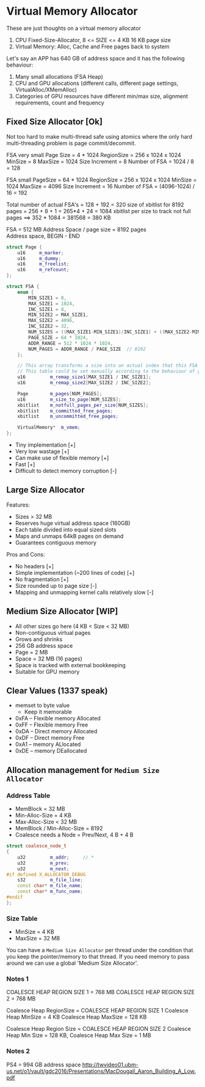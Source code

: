 # Virtual Memory Allocator

These are just thoughts on a virtual memory allocator

1. CPU Fixed-Size-Allocator, 8 <= SIZE <= 4 KB
   16 KB page size
2. Virtual Memory: Alloc, Cache and Free pages back to system

Let's say an APP has 640 GB of address space and it has the following behaviour:

1. Many small allocations (FSA Heap)
2. CPU and GPU allocations (different calls, different page settings, VirtualAlloc/XMemAlloc)
3. Categories of GPU resources have different min/max size, alignment requirements, count and frequency

## Fixed Size Allocator [Ok]

Not too hard to make multi-thread safe using atomics where the only hard multi-threading problem is page commit/decommit.

FSA very small
Page Size = 4 * 1024
RegionSize = 256 x 1024 x 1024
MinSize = 8
MaxSize = 1024
Size Increment = 8
Number of FSA = 1024 / 8 = 128

FSA small
PageSize = 64 * 1024
RegionSize = 256 x 1024 x 1024
MinSize = 1024
MaxSize = 4096
Size Increment = 16
Number of FSA = (4096-1024) / 16 = 192

Total number of actual FSA's = 128 + 192 = 320
size of xbitlist for 8192 pages = 256 + 8 + 1 = 265*4 + 24 = 1084
xbitlist per size to track not full pages ==> 352 * 1084 = 381568 = 380 KB

FSA  = 512 MB Address Space / page size = 8192 pages  
Address space, BEGIN - END  

```c++
struct Page {
    u16     m_marker;
    u16     m_dummy;
    u16     m_freelist;
    u16     m_refcount;
};

struct FSA {
    enum {
        MIN_SIZE1 = 8,
        MAX_SIZE1 = 1024,
        INC_SIZE1 = 8,
        MIN_SIZE2 = MAX_SIZE1,
        MAX_SIZE2 = 4096,
        INC_SIZE2 = 32,
        NUM_SIZES = ((MAX_SIZE1-MIN_SIZE1)/INC_SIZE1) + ((MAX_SIZE2-MIN_SIZE2)/INC_SIZE2)
        PAGE_SIZE = 64 * 1024,
        ADDR_RANGE = 512 * 1024 * 1024,
        NUM_PAGES = ADDR_RANGE / PAGE_SIZE  // 8192
    };

    // This array transforms a size into an actual index that this FSA manages.
    // This table could be set manually according to the behaviour of your APP.
    u16         m_remap_size1[MAX_SIZE1 / INC_SIZE1];
    u16         m_remap_size2[MAX_SIZE2 / INC_SIZE2];

    Page        m_pages[NUM_PAGES];
    u16         m_size_to_page[NUM_SIZES];
    xbitlist    m_notfull_pages_per_size[NUM_SIZES];
    xbitlist    m_committed_free_pages;
    xbitlist    m_uncommitted_free_pages;

    VirtualMemory*  m_vmem;
};
```

- Tiny implementation [+]
- Very low wastage [+]
- Can make use of flexible memory [+]
- Fast [+]
- Difficult to detect memory corruption [-]

## Large Size Allocator

Features:

- Sizes > 32 MB
- Reserves huge virtual address space (160GB)
- Each table divided into equal sized slots
- Maps and unmaps 64kB pages on demand
- Guarantees contiguous memory

Pros and Cons:

- No headers [+]
- Simple implementation (~200 lines of code) [+]
- No fragmentation [+]
- Size rounded up to page size [-]
- Mapping and unmapping kernel calls relatively slow [-]

## Medium Size Allocator [WIP]

- All other sizes go here (4 KB < Size < 32 MB)
- Non-contiguous virtual pages
- Grows and shrinks
- 256 GB address space
- Page = 2 MB
- Space = 32 MB (16 pages)
- Space is tracked with external bookkeeping
- Suitable for GPU memory

## Clear Values (1337 speak)

- memset to byte value
  - Keep it memorable
- 0xFA – Flexible memory Allocated
- 0xFF – Flexible memory Free
- 0xDA – Direct memory Allocated
- 0xDF – Direct memory Free
- 0xA1 – memory ALlocated
- 0xDE – memory DEallocated

## Allocation management for `Medium Size Allocator`

### Address Table

- MemBlock = 32 MB
- Min-Alloc-Size = 4 KB
- Max-Alloc-Size < 32 MB
- MemBlock / Min-Alloc-Size = 8192
- Coalesce needs a Node = Prev/Next, 4 B + 4 B

```C++
struct coalesce_node_t
{
    u32         m_addr;     // *
    u32         m_prev;
    u32         m_next;
#if defined X_ALLOCATOR_DEBUG
    s32         m_file_line;
    const char* m_file_name;
    const char* m_func_name;
#endif
};
```

### Size Table

- MinSize = 4 KB
- MaxSize = 32 MB

You can have a `Medium Size Allocator` per thread under the condition that you keep the pointer/memory to that thread. If you need memory to pass around we can use a global 'Medium Size Allocator'.

### Notes 1

COALESCE HEAP REGION SIZE 1 = 768 MB
COALESCE HEAP REGION SIZE 2 = 768 MB

Coalesce Heap RegionSize = COALESCE HEAP REGION SIZE 1
Coalesce Heap MinSize = 4 KB
Coalesce Heap MaxSize = 128 KB

Coalesce Heap Region Size = COALESCE HEAP REGION SIZE 2
Coalesce Heap Min Size = 128 KB,
Coalesce Heap Max Size = 1 MB

### Notes 2

PS4 = 994 GB address space
<http://twvideo01.ubm-us.net/o1/vault/gdc2016/Presentations/MacDougall_Aaron_Building_A_Low.pdf>
